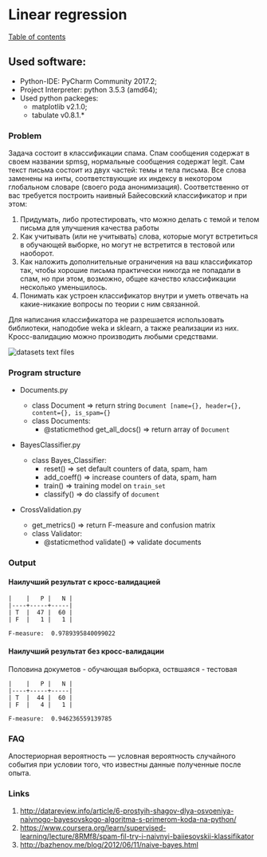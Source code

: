 # Linear regression
[Table of contents](https://github.com/fedy95/MachineLearning/blob/master/README.md)

## Used software:
- Python-IDE: PyCharm Community 2017.2;
- Project Interpreter: python 3.5.3 (amd64);
- Used python packeges:
	- matplotlib v2.1.0;
	- tabulate v0.8.1.*

### Problem
Задача состоит в классификации спама. Спам сообщения содержат в своем названии spmsg, нормальные сообщения содержат legit.
Сам текст письма состоит из двух частей: темы и тела письма.
Все слова заменены на инты, соответствующие их индексу в некотором глобальном словаре (своего рода анонимизация).
Соответственно от вас требуется построить наивный Байесовский классификатор и при этом:

1) Придумать, либо протестировать, что можно делать с темой и телом письма для улучшения качества работы
2) Как учитывать (или не учитывать) слова, которые могут встретиться в обучающей выборке, но могут не встретится в тестовой или наоборот.
3) Как наложить дополнительные ограничения на ваш классификатор так, чтобы хорошие письма практически никогда не попадали в спам, но при этом, возможно, общее качество классификации несколько уменьшилось.
4) Понимать как устроен классификатор внутри и уметь отвечать на какие-никакие вопросы по теории с ним связанной.

Для написания классификатора не разрешается использовать библиотеки, наподобие weka и sklearn, а также реализации из них. Кросс-валидацию можно производить любыми средствами.

![datasets text files](https://github.com/fedy95/MachineLearning/tree/master/3.%20Naive%20Bayes%20classifier/Bayes/pu1)

### Program structure
- Documents.py
	- class Document    => return string `Document [name={}, header={}, content={}, is_spam={}`
	- class Documents:
	    - @staticmethod get_all_docs()  => return array of `Document`

- BayesClassifier.py
    - class Bayes_Classifier:
        - reset()     => set default counters of data, spam, ham
        - add_coeff() => increase counters of data, spam, ham
        - train()     => training model on `train_set`
        - classify()  => do classify of `document`

- CrossValidation.py
    - get_metrics()   => return F-measure and confusion matrix
    - class Validator:
        - @staticmethod validate() => validate documents

### Output

#### Наилучший результат с кросс-валидацией
```
|    |   P |   N |
|----+-----+-----|
| T  |  47 |  60 |
| F  |   1 |   1 |

F-measure:  0.9789395840099022
```

#### Наилучший результат без кросс-валидации

Половина докуметов - обучающая выборка, оствшаяся - тестовая
```
|    |   P |   N |
|----+-----+-----|
| T  |  44 |  60 |
| F  |   4 |   1 |

F-measure:  0.946236559139785
```


### FAQ

Апостериорная вероятность — условная вероятность случайного события при условии того, что известны данные полученные после опыта.

### Links
1) http://datareview.info/article/6-prostyih-shagov-dlya-osvoeniya-naivnogo-bayesovskogo-algoritma-s-primerom-koda-na-python/
2) https://www.coursera.org/learn/supervised-learning/lecture/8RMf8/spam-fil-try-i-naivnyi-baiiesovskii-klassifikator
3) http://bazhenov.me/blog/2012/06/11/naive-bayes.html
